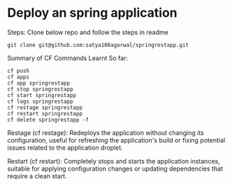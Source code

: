 # Deploy an spring application

Steps: Clone below repo and follow the steps in readme

```
git clone git@github.com:satya108agarwal/springrestapp.git
```

Summary of CF Commands Learnt So far:
```
cf push
cf apps
cf app springrestapp
cf stop springrestapp
cf start springrestapp
cf logs springrestapp
cf restage springrestapp
cf restart springrestapp
cf delete springrestapp -f
```

Restage (cf restage): Redeploys the application without changing its configuration, useful for refreshing the application's build or fixing potential issues related to the application droplet.

Restart (cf restart): Completely stops and starts the application instances, suitable for applying configuration changes or updating dependencies that require a clean start.
